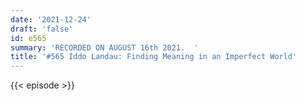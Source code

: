 ```yaml
---
date: '2021-12-24'
draft: 'false'
id: e565
summary: 'RECORDED ON AUGUST 16th 2021.  '
title: '#565 Iddo Landau: Finding Meaning in an Imperfect World'
---
```

{{< episode >}}
